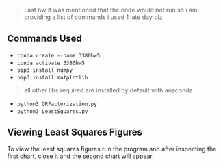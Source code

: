 > Last hw it was mentioned that the code would not run so i am providing a list of commands i used
> 1 late day plz
  
## Commands Used
* ```conda create --name 3380hw5```
* ```conda activate 3380hw5```
* ```pip3 install numpy```
* ```pip3 install matplotlib```
>all other libs required are installed by default with anaconda
* ```python3 QRFactorization.py```
* ```python3 LeastSquares.py```


## Viewing Least Squares Figures
To view the least squares figures run the program and after inspecting the first
chart, close it and the second chart will appear.
